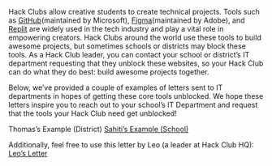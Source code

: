 Hack Clubs allow creative students to create technical projects. Tools such as [GitHub](https://github.com/)(maintained by Microsoft), [Figma](https://www.figma.com/)(maintained by Adobe), and [Replit](https://replit.com/) are widely used in the tech industry and play a vital role in empowering creators. Hack Clubs around the world use these tools to build awesome projects, but sometimes schools or districts may block these tools. As a Hack Club leader, you can contact your school or district’s IT department requesting that they unblock these websites, so your Hack Club can do what they do best: build awesome projects together.

Below, we’ve provided a couple of examples of letters sent to IT departments in hopes of getting these core tools unblocked. We hope these letters inspire you to reach out to your school’s IT Department and request that the tools your Hack Club need get unblocked!

Thomas’s Example (District) [Sahiti’s Example (School)](sahti_email.md)

Additionally, feel free to use this letter by Leo (a leader at Hack Club HQ): [Leo’s Letter](leo_letter.md)